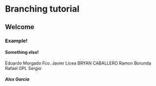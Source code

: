 # Branching tutorial
## Welcome


### Example!

#### Something else!


Eduardo Morgado
Fco. Javier Licea
BRYAN CABALLERO
Ramon Borunda
Rafael GPL
Sergio 
##### Alex Garcia


